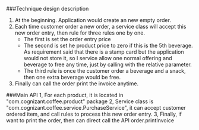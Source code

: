 ###Technique design description

1. At the beginning. Application would create an new empty order.
2. Each time customer order a new order, a service class will accept this new order entry, then rule for three rules one by one.
   * The first is set the order entry price 
   * The second is set he product price to zero if this is the 5th beverage. As requirement said that there is a stamp card but the application would not store it, so I service
allow one normal offering and beverage to free any time, just by calling with the relative parameter.
   * The third rule is once the customer order a beverage and a snack, then one extra beverage would be free.
3. Finally can call the order print the invoice anytime.

###Main API
1, For each product, it is located in "com.cognizant.coffee.product" package
2, Service class is "com.cognizant.coffee.service.PurchaseService", it can accept customer ordered item, and call rules to process this new order entry.
3, Finally, if want to print the order, then can direct call the API order.printInvoice

